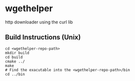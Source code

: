 # wgethelper
http downloader using the curl lib
## Build Instructions (Unix)
```
cd <wgethelper-repo-path>
mkdir build
cd build
cmake ../
make
# Find the exacutable into the <wgethelper-repo-path>/bin
cd ../bin
```

